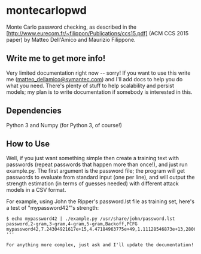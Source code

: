 # montecarlopwd

Monte Carlo password checking, as described in the
[http://www.eurecom.fr/~filippon/Publications/ccs15.pdf]
(ACM CCS 2015 paper) by Matteo Dell'Amico and Maurizio Filippone.

## Write me to get more info!

Very limited documentation right now -- sorry!  If you want to use
this write me (matteo_dellamico@symantec.com) and I'll add docs to
help you do what you need. There's plenty of stuff to help scalability
and persist models; my plan is to write documentation if somebody is
interested in this.

## Dependencies

Python 3 and Numpy (for Python 3, of course!)

## How to Use

Well, if you just want something simple then create a training text
with passwords (repeat passwords that happen more than once!), and
just run example.py. The first argument is the password file; the
program will get passwords to evaluate from standard input (one per
line), and will output the strength estimation (in terms of guesses
needed) with different attack models in a CSV format.

For example, using John the Ripper's password.lst file as training
set, here's a test of "mypassword42"'s strength:

```
$ echo mypassword42 | ./example.py /usr/share/john/password.lst  
password,2-gram,3-gram,4-gram,5-gram,Backoff,PCFG
mypassword42,7.24304921617e+15,4.47184963775e+49,1.11128546873e+13,2806031917.0,7.95632951796e+13,4.09424936607e+36
'''

For anything more complex, just ask and I'll update the documentation!